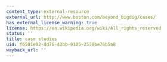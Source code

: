 ```yaml
---
content_type: external-resource
external_url: http://www.boston.com/beyond_bigdig/cases/
has_external_license_warning: true
license: https://en.wikipedia.org/wiki/All_rights_reserved
status: ''
title: case studies
uid: f6581e02-dd76-42bb-9105-2538be76b5a8
wayback_url: ''
---
```

